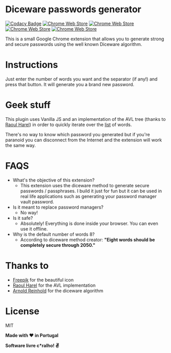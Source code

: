 # Diceware passwords generator

[![Codacy Badge](https://api.codacy.com/project/badge/Grade/235519822cd448ad90c0199336eb7661)](https://www.codacy.com/app/rafaelcpalmeida/ChromeDicewarePasswordsGenerator?utm_source=github.com&amp;utm_medium=referral&amp;utm_content=rafaelcpalmeida/ChromeDicewarePasswordsGenerator&amp;utm_campaign=Badge_Grade)
[![Chrome Web Store](https://img.shields.io/chrome-web-store/v/cfepfnclehmojjhijpfjapgmcldbjgbj.svg?maxAge=7200)](https://img.shields.io/chrome-web-store/v/cfepfnclehmojjhijpfjapgmcldbjgbj.svg)
[![Chrome Web Store](https://img.shields.io/chrome-web-store/rating-count/cfepfnclehmojjhijpfjapgmcldbjgbj.svg?maxAge=7200)]()
[![Chrome Web Store](https://img.shields.io/chrome-web-store/rating/cfepfnclehmojjhijpfjapgmcldbjgbj.svg?maxAge=7200)]()
[![Chrome Web Store](https://img.shields.io/chrome-web-store/d/cfepfnclehmojjhijpfjapgmcldbjgbj.svg?maxAge=7200)]()

This is a small Google Chrome extension that allows you to generate strong and secure passwords using the well known Diceware algorithm.

# Instructions
Just enter the number of words you want and the separator (if any!) and press that button. It will generate you a brand new password.

# Geek stuff
This plugin uses Vanilla JS and an implementation of the AVL tree (thanks to [Raoul Harel]) in order to quickly iterate over the [list] of words.

There's no way to know which password you generated but if you're paranoid you can disconnect from the Internet and the extension will work the same way.

# FAQS
- What's the objective of this extension?
    - This extension uses the diceware method to generate secure passwords / passphrases. I build it just for fun but it can be used in real life applications such as generating your password manager vault password.
- Is it meant to replace password managers?
    - No way!
- Is it safe?
    - Absolutely! Everything is done inside your browser. You can even use it offline.
- Why is the default number of words 8?
    - According to diceware method creator: **"Eight words should be completely secure through 2050."** 

# Thanks to
- [Freepik] for the beautiful icon
- [Raoul Harel] for the AVL implementation
- [Arnold Reinhold] for the diceware algorithm

# License

MIT

**Made with :heart: in Portugal**

**Software livre c\*ralho! :v:**

[//]: # (These are reference links used in the body of this note and get stripped out when the markdown processor does its job. There is no need to format nicely because it shouldn't be seen. Thanks SO - http://stackoverflow.com/questions/4823468/store-comments-in-markdown-syntax)


   [Raoul Harel]: <https://github.com/rharel/node-avl-tree/>
   [list]: <http://world.std.com/~reinhold/diceware.wordlist.asc>
   [Freepik]: <http://www.flaticon.com/authors/freepik>
   [Arnold Reinhold]: <http://world.std.com/~reinhold/diceware.html>